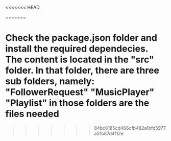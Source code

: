 <<<<<<< HEAD

=======

# Check the package.json folder and install the required dependecies. The content is located in the "src" folder. In that folder, there are three sub folders, namely: "FollowerRequest" "MusicPlayer" "Playlist" in those folders are the files needed

> > > > > > > 84bc8185cd466cfb482a1bfd5977a51b87d4f12e
